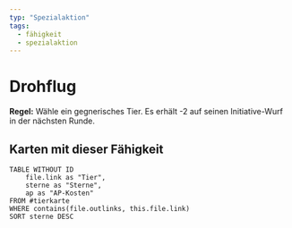 ```yaml
---
typ: "Spezialaktion"
tags:   
  - fähigkeit
  - spezialaktion
---  
```


# Drohflug

**Regel:** Wähle ein gegnerisches Tier. Es erhält -2 auf seinen Initiative-Wurf in der nächsten Runde.

## Karten mit dieser Fähigkeit  
```dataview 
TABLE WITHOUT ID   
	file.link as "Tier", 
	sterne as "Sterne",   
	ap as "AP-Kosten" 
FROM #tierkarte 
WHERE contains(file.outlinks, this.file.link) 
SORT sterne DESC


